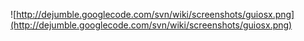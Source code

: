 ![http://dejumble.googlecode.com/svn/wiki/screenshots/guiosx.png](http://dejumble.googlecode.com/svn/wiki/screenshots/guiosx.png)

